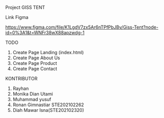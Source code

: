 Project GISS TENT

Link Figma

https://www.figma.com/file/K1LgdV7zx5Ar6nTPfPbJBv/Giss-Tent?node-id=0%3A1&t=WNFr38wX88apzwdg-1

TODO

1. Create Page Landing (index.html)
2. Create Page About Us
3. Create Page Product
4. Create Page Contact

KONTRIBUTOR

1. Rayhan
2. Monika Dian Utami
3. Muhammad yusuf
4. Ronan Gimnastiar STE202102262
5. Diah Mawar Isna(STE202102320)

